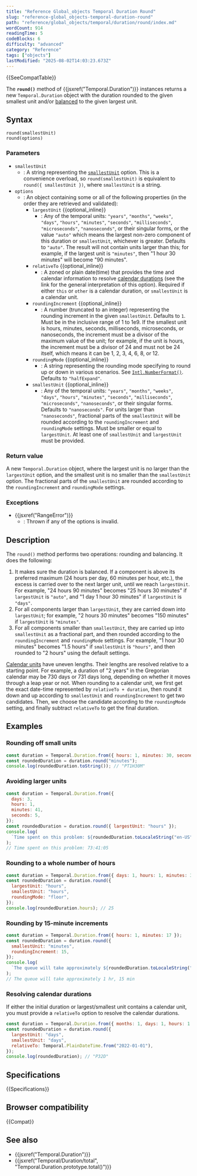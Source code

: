 ```yaml
---
title: "Reference Global_objects Temporal Duration Round"
slug: "reference-global_objects-temporal-duration-round"
path: "reference/global_objects/temporal/duration/round/index.md"
wordCount: 914
readingTime: 5
codeBlocks: 6
difficulty: "advanced"
category: "Reference"
tags: ["objects"]
lastModified: "2025-08-02T14:03:23.673Z"
---
```



{{SeeCompatTable}}

The **`round()`** method of {{jsxref("Temporal.Duration")}} instances returns a new `Temporal.Duration` object with the duration rounded to the given smallest unit and/or [balanced](/en-US/docs/Web/JavaScript/Reference/Global_Objects/Temporal/Duration#duration_balancing) to the given largest unit.

## Syntax

```js-nolint
round(smallestUnit)
round(options)
```

### Parameters

- `smallestUnit`
  - : A string representing the [`smallestUnit`](#smallestunit_2) option. This is a convenience overload, so `round(smallestUnit)` is equivalent to `round({ smallestUnit })`, where `smallestUnit` is a string.
- `options`
  - : An object containing some or all of the following properties (in the order they are retrieved and validated):
    - `largestUnit` {{optional_inline}}
      - : Any of the temporal units: `"years"`, `"months"`, `"weeks"`, `"days"`, `"hours"`, `"minutes"`, `"seconds"`, `"milliseconds"`, `"microseconds"`, `"nanoseconds"`, or their singular forms, or the value `"auto"` which means the largest non-zero component of this duration or `smallestUnit`, whichever is greater. Defaults to `"auto"`. The result will not contain units larger than this; for example, if the largest unit is `"minutes"`, then "1 hour 30 minutes" will become "90 minutes".
    - `relativeTo` {{optional_inline}}
      - : A zoned or plain date(time) that provides the time and calendar information to resolve [calendar durations](/en-US/docs/Web/JavaScript/Reference/Global_Objects/Temporal/Duration#calendar_durations) (see the link for the general interpretation of this option). Required if either `this` or `other` is a calendar duration, or `smallestUnit` is a calendar unit.
    - `roundingIncrement` {{optional_inline}}
      - : A number (truncated to an integer) representing the rounding increment in the given `smallestUnit`. Defaults to `1`. Must be in the inclusive range of 1 to 1e9. If the smallest unit is hours, minutes, seconds, milliseconds, microseconds, or nanoseconds, the increment must be a divisor of the maximum value of the unit; for example, if the unit is hours, the increment must be a divisor of 24 and must not be 24 itself, which means it can be 1, 2, 3, 4, 6, 8, or 12.
    - `roundingMode` {{optional_inline}}
      - : A string representing the rounding mode specifying to round up or down in various scenarios. See [`Intl.NumberFormat()`](/en-US/docs/Web/JavaScript/Reference/Global_Objects/Intl/NumberFormat/NumberFormat#roundingmode). Defaults to `"halfExpand"`.
    - `smallestUnit` {{optional_inline}}
      - : Any of the temporal units: `"years"`, `"months"`, `"weeks"`, `"days"`, `"hours"`, `"minutes"`, `"seconds"`, `"milliseconds"`, `"microseconds"`, `"nanoseconds"`, or their singular forms. Defaults to `"nanoseconds"`. For units larger than `"nanoseconds"`, fractional parts of the `smallestUnit` will be rounded according to the `roundingIncrement` and `roundingMode` settings. Must be smaller or equal to `largestUnit`. At least one of `smallestUnit` and `largestUnit` must be provided.

### Return value

A new `Temporal.Duration` object, where the largest unit is no larger than the `largestUnit` option, and the smallest unit is no smaller than the `smallestUnit` option. The fractional parts of the `smallestUnit` are rounded according to the `roundingIncrement` and `roundingMode` settings.

### Exceptions

- {{jsxref("RangeError")}}
  - : Thrown if any of the options is invalid.

## Description

The `round()` method performs two operations: rounding and balancing. It does the following:

1. It makes sure the duration is balanced. If a component is above its preferred maximum (24 hours per day, 60 minutes per hour, etc.), the excess is carried over to the next larger unit, until we reach `largestUnit`. For example, "24 hours 90 minutes" becomes "25 hours 30 minutes" if `largestUnit` is `"auto"`, and "1 day 1 hour 30 minutes" if `largestUnit` is `"days"`.
2. For all components larger than `largestUnit`, they are carried down into `largestUnit`; for example, "2 hours 30 minutes" becomes "150 minutes" if `largestUnit` is `"minutes"`.
3. For all components smaller than `smallestUnit`, they are carried up into `smallestUnit` as a fractional part, and then rounded according to the `roundingIncrement` and `roundingMode` settings. For example, "1 hour 30 minutes" becomes "1.5 hours" if `smallestUnit` is `"hours"`, and then rounded to "2 hours" using the default settings.

[Calendar units](/en-US/docs/Web/JavaScript/Reference/Global_Objects/Temporal/Duration#calendar_durations) have uneven lengths. Their lengths are resolved relative to a starting point. For example, a duration of "2 years" in the Gregorian calendar may be 730 days or 731 days long, depending on whether it moves through a leap year or not. When rounding to a calendar unit, we first get the exact date-time represented by `relativeTo + duration`, then round it down and up according to `smallestUnit` and `roundingIncrement` to get two candidates. Then, we choose the candidate according to the `roundingMode` setting, and finally subtract `relativeTo` to get the final duration.

## Examples

### Rounding off small units

```js
const duration = Temporal.Duration.from({ hours: 1, minutes: 30, seconds: 15 });
const roundedDuration = duration.round("minutes");
console.log(roundedDuration.toString()); // "PT1H30M"
```

### Avoiding larger units

```js
const duration = Temporal.Duration.from({
  days: 3,
  hours: 1,
  minutes: 41,
  seconds: 5,
});
const roundedDuration = duration.round({ largestUnit: "hours" });
console.log(
  `Time spent on this problem: ${roundedDuration.toLocaleString("en-US", { style: "digital" })}`,
);
// Time spent on this problem: 73:41:05
```

### Rounding to a whole number of hours

```js
const duration = Temporal.Duration.from({ days: 1, hours: 1, minutes: 30 });
const roundedDuration = duration.round({
  largestUnit: "hours",
  smallestUnit: "hours",
  roundingMode: "floor",
});
console.log(roundedDuration.hours); // 25
```

### Rounding by 15-minute increments

```js
const duration = Temporal.Duration.from({ hours: 1, minutes: 17 });
const roundedDuration = duration.round({
  smallestUnit: "minutes",
  roundingIncrement: 15,
});
console.log(
  `The queue will take approximately ${roundedDuration.toLocaleString("en-US")}`,
);
// The queue will take approximately 1 hr, 15 min
```

### Resolving calendar durations

If either the initial duration or largest/smallest unit contains a calendar unit, you must provide a `relativeTo` option to resolve the calendar durations.

```js
const duration = Temporal.Duration.from({ months: 1, days: 1, hours: 1 });
const roundedDuration = duration.round({
  largestUnit: "days",
  smallestUnit: "days",
  relativeTo: Temporal.PlainDateTime.from("2022-01-01"),
});
console.log(roundedDuration); // "P32D"
```

## Specifications

{{Specifications}}

## Browser compatibility

{{Compat}}

## See also

- {{jsxref("Temporal.Duration")}}
- {{jsxref("Temporal/Duration/total", "Temporal.Duration.prototype.total()")}}
